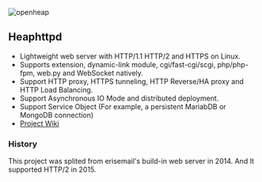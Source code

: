 ![openheap](https://raw.githubusercontent.com/uplusware/heaphttpd/master/doc/heaphttpd.png)

## Heaphttpd
* Lightweight web server with HTTP/1.1 HTTP/2 and HTTPS on Linux.
* Supports extension, dynamic-link module, cgi/fast-cgi/scgi, php/php-fpm, web.py and WebSocket natively.
* Support HTTP proxy, HTTPS tunneling, HTTP Reverse/HA proxy and HTTP Load Balancing.
* Support Asynchronous IO Mode and distributed deployment.
* Support Service Object (For example, a persistent MariabDB or MongoDB connection)
* [Project Wiki](https://github.com/uplusware/heaphttpd/wiki/)

### History
This project was splited from erisemail's build-in web server in 2014. And It supported HTTP/2 in 2015.
